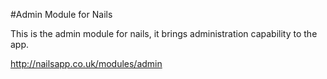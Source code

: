 #Admin Module for Nails

This is the admin module for nails, it brings administration capability to the app.

http://nailsapp.co.uk/modules/admin